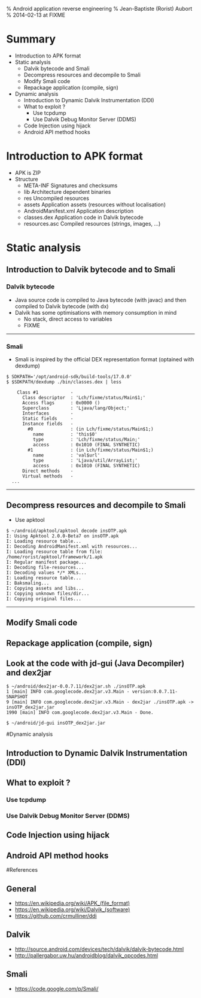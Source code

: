 % Android application reverse engineering
% Jean-Baptiste (Rorist) Aubort
% 2014-02-13 at FIXME

# Summary

* Introduction to APK format
* Static analysis
    * Dalvik bytecode and Smali
    * Decompress resources and decompile to Smali
    * Modify Smali code
    * Repackage application (compile, sign)
* Dynamic analysis
    * Introduction to Dynamic Dalvik Instrumentation (DDI)
    * What to exploit ?
        * Use tcpdump
        * Use Dalvik Debug Monitor Server (DDMS)
    * Code Injection using hijack
    * Android API method hooks

# Introduction to APK format

* APK is ZIP
* Structure
    * META-INF              Signatures and checksums
    * lib                   Architecture dependent binaries
    * res                   Uncompiled resources
    * assets                Application assets (resources without localisation)
    * AndroidManifest.xml   Application description
    * classes.dex           Application code in Dalvik bytecode
    * resources.asc         Compiled resources (strings, images, ...)

# Static analysis

## Introduction to Dalvik bytecode and to Smali

### Dalvik bytecode

* Java source code is compiled to Java bytecode (with javac) and then compiled to Dalvik bytecode (with dx)
* Dalvik has some optimisations with memory consumption in mind
    * No stack, direct access to variables
    * FIXME

---

### Smali

* Smali is inspired by the official DEX representation format (optained with dexdump)

```
$ SDKPATH='/opt/android-sdk/build-tools/17.0.0'
$ $SDKPATH/dexdump ./bin/classes.dex | less

    Class #1            -
      Class descriptor  : 'Lch/fixme/status/Main$1;'
      Access flags      : 0x0000 ()
      Superclass        : 'Ljava/lang/Object;'
      Interfaces        -
      Static fields     -
      Instance fields   -
        #0              : (in Lch/fixme/status/Main$1;)
          name          : 'this$0'
          type          : 'Lch/fixme/status/Main;'
          access        : 0x1010 (FINAL SYNTHETIC)
        #1              : (in Lch/fixme/status/Main$1;)
          name          : 'val$url'
          type          : 'Ljava/util/ArrayList;'
          access        : 0x1010 (FINAL SYNTHETIC)
      Direct methods    -
      Virtual methods   -
  ...
```

---

## Decompress resources and decompile to Smali

* Use apktool

```
$ ~/android/apktool/apktool decode insOTP.apk
I: Using Apktool 2.0.0-Beta7 on insOTP.apk
I: Loading resource table...
I: Decoding AndroidManifest.xml with resources...
I: Loading resource table from file: /home/rorist/apktool/framework/1.apk
I: Regular manifest package...
I: Decoding file-resources...
I: Decoding values */* XMLs...
I: Loading resource table...
I: Baksmaling...
I: Copying assets and libs...
I: Copying unknown files/dir...
I: Copying original files...
```

---

## Modify Smali code
## Repackage application (compile, sign)

## Look at the code with jd-gui (Java Decompiler) and dex2jar

```
$ ~/android/dex2jar-0.0.7.11/dex2jar.sh ./insOTP.apk
1 [main] INFO com.googlecode.dex2jar.v3.Main - version:0.0.7.11-SNAPSHOT
9 [main] INFO com.googlecode.dex2jar.v3.Main - dex2jar ./insOTP.apk -> insOTP_dex2jar.jar
1990 [main] INFO com.googlecode.dex2jar.v3.Main - Done.

$ ~/android/jd-gui insOTP_dex2jar.jar
```

#Dynamic analysis

## Introduction to Dynamic Dalvik Instrumentation (DDI)
## What to exploit ?
### Use tcpdump
### Use Dalvik Debug Monitor Server (DDMS)
## Code Injection using hijack
## Android API method hooks

#References

## General
* https://en.wikipedia.org/wiki/APK_(file_format)
* https://en.wikipedia.org/wiki/Dalvik_(software)
* https://github.com/crmulliner/ddi

## Dalvik
* http://source.android.com/devices/tech/dalvik/dalvik-bytecode.html
* http://pallergabor.uw.hu/androidblog/dalvik_opcodes.html

## Smali
* https://code.google.com/p/Smali/

